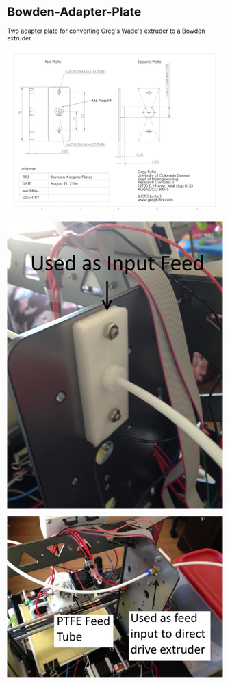 # Bowden-Adapter-Plate
Two adapter plate for converting Greg's Wade's extruder to a Bowden extruder.

![Detailed Drawing](https://github.com/CTCHunter1/Bowden-Adapter-Plate/blob/master/Bowden%20Adapter%20Detailed%20Drawing.PNG)

![Input Side](http://github.com/CTCHunter1/Bowden-Adapter-Plate/blob/master/Pictures/input_resized.jpg)

![Output Side](http://github.com/CTCHunter1/Bowden-Adapter-Plate/blob/master/Pictures/input_otherside.jpg)